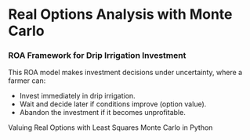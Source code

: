 # Real Options Analysis with Monte Carlo 

### ROA Framework for Drip Irrigation Investment

This ROA model makes investment decisions under uncertainty, where a farmer can:

* Invest immediately in drip irrigation.
* Wait and decide later if conditions improve (option value).
* Abandon the investment if it becomes unprofitable.

Valuing Real Options with Least Squares Monte Carlo in Python
